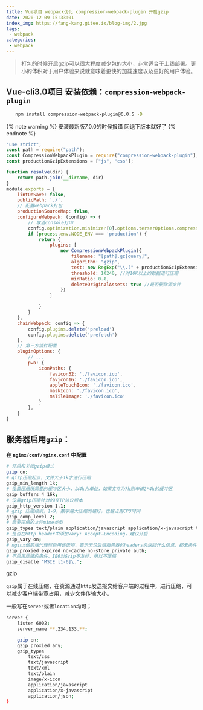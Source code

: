 ```yaml
---
title: Vue项目 webpack优化 compression-webpack-plugin 开启gzip
date: 2020-12-09 15:33:01
index_img: https://fang-kang.gitee.io/blog-img/2.jpg
tags:
 - webpack       
categories: 
 - webpack
---
```


> 打包的时候开启gzip可以很大程度减少包的大小，非常适合于上线部署。更小的体积对于用户体验来说就意味着更快的加载速度以及更好的用户体验。

 ## Vue-cli3.0项目 安装依赖：`compression-webpack-plugin`
   
```bash
　　npm install compression-webpack-plugin@6.0.5 -D
```

{% note warning %}
安装最新版7.0.0的时候报错 回退下版本就好了
{% endnote %}

```js
"use strict";
const path = require("path");
const CompressionWebpackPlugin = require("compression-webpack-plugin");
const productionGzipExtensions = ["js", "css"];

function resolve(dir) {
	return path.join(__dirname, dir)
}
module.exports = {
	lintOnSave: false,
	publicPath: './',
	// 配置webpack打包
	productionSourceMap: false,
	configureWebpack: (config) => {
		// 取消console打印    
		config.optimization.minimizer[0].options.terserOptions.compress.drop_console = true
		if (process.env.NODE_ENV === 'production') {
			return {
				plugins: [
					new CompressionWebpackPlugin({
						filename: "[path].gz[query]",
						algorithm: "gzip",
						test: new RegExp("\\.(" + productionGzipExtensions.join("|") + ")$"), //匹配文件名
						threshold: 10240, //对10K以上的数据进行压缩
						minRatio: 0.8,
						deleteOriginalAssets: true //是否删除源文件
					})
				]

			}
		}
	},
	chainWebpack: config => {
		config.plugins.delete('preload') 
		config.plugins.delete('prefetch')
	},
	// 第三方插件配置
	pluginOptions: {
		// ...
		pwa: {
			iconPaths: {
				favicon32: './favicon.ico',
				favicon16: './favicon.ico',
				appleTouchIcon: './favicon.ico',
				maskIcon: './favicon.ico',
				msTileImage: './favicon.ico'
			}
		},
	}
}

```

## 服务器启用`gzip`：

**在 `nginx/conf/nginx.conf` 中配置**

```bash
# 开启和关闭gzip模式
gzip on;
# gizp压缩起点，文件大于1k才进行压缩
gzip_min_length 1k;
# 设置压缩所需要的缓冲区大小，以4k为单位，如果文件为7k则申请2*4k的缓冲区 
gzip_buffers 4 16k;
# 设置gzip压缩针对的HTTP协议版本
gzip_http_version 1.1;
# gzip 压缩级别，1-9，数字越大压缩的越好，也越占用CPU时间
gzip_comp_level 2;
# 需要压缩的文件mime类型
gzip_types text/plain application/javascript application/x-javascript text/javascript text/css application/xml;
# 是否在http header中添加Vary: Accept-Encoding，建议开启
gzip_vary on;
# nginx做前端代理时启用该选项，表示无论后端服务器的headers头返回什么信息，都无条件启用压缩
gzip_proxied expired no-cache no-store private auth;
# 不启用压缩的条件，IE6对Gzip不友好，所以不压缩
gzip_disable "MSIE [1-6]\.";
```

gzip

`gzip`属于在线压缩，在资源通过`http`发送报文给客户端的过程中，进行压缩，可以减少客户端带宽占用，减少文件传输大小。

一般写在`server`或者`location`均可；

```bash
server {
	listen 6002;
	server_name **.234.133.**;

	gzip on;
	gzip_proxied any;
	gzip_types
		text/css
		text/javascript
		text/xml
		text/plain
		image/x-icon
		application/javascript
		application/x-javascript
		application/json;
}
```
